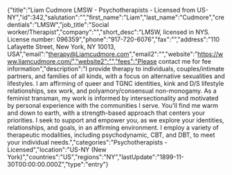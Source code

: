 {"title":"Liam Cudmore LMSW - Psychotherapists - Licensed from US-NY","id":342,"salutation":"","first_name":"Liam","last_name":"Cudmore","credentials":"LMSW","job_title":"Social worker/Therapist","company":"","short_desc":"LMSW, licensed in NYS. License number: 096359","phone":"917-720-6076","fax":"","address":"110 Lafayette Street, New York, NY 10013, USA","email":"therapy@Liamcudmore.com","email2":"","website":"https://www.liamcudmore.com/","website2":"","fees":"Please contact me for fee information","description":"I provide therapy to individuals, couples/intimate partners, and families of all kinds, with a focus on alternative sexualities and lifestyles. I am affirming of queer and TGNC identities, kink and D/S lifestyle relationships, sex work, and polyamory/consensual non-monogamy. As a feminist transman, my work is informed by intersectionality and motivated by personal experience with the communities I serve. You'll find me warm and down to earth, with a strength-based approach that centers your priorities. I seek to support and empower you, as we explore your identities, relationships, and goals, in an affirming environment. I employ a variety of therapeutic modalities, including psychodynamic, CBT, and DBT, to meet your individual needs.","categories":"Psychotherapists - Licensed","location":"US-NY (New York)","countries":"US","regions":"NY","lastUpdate":"1899-11-30T00:00:00.000Z","type":"entry"}
